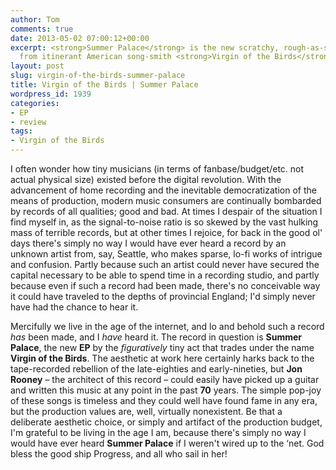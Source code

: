 ```yaml
---
author: Tom
comments: true
date: 2013-05-02 07:00:12+00:00
excerpt: <strong>Summer Palace</strong> is the new scratchy, rough-as-sandpaper <strong>EP</strong>
  from itinerant American song-smith <strong>Virgin of the Birds</strong>.
layout: post
slug: virgin-of-the-birds-summer-palace
title: Virgin of the Birds | Summer Palace
wordpress_id: 1939
categories:
- EP
- review
tags: 
- Virgin of the Birds
---
```


I often wonder how tiny musicians (in terms of fanbase/budget/etc. not actual physical size) existed before the digital revolution. With the advancement of home recording and the inevitable democratization of the means of production, modern music consumers are continually bombarded by records of all qualities; good and bad. At times I despair of the situation I find myself in, as the signal-to-noise ratio is so skewed by the vast hulking mass of terrible records, but at other times I rejoice, for back in the good ol' days there's simply no way I would have ever heard a record by an unknown artist from, say, Seattle, who makes sparse, lo-fi works of intrigue and confusion. Partly because such an artist could never have secured the capital necessary to be able to spend time in a recording studio, and partly because even if such a record had been made, there's no conceivable way it could have traveled to the depths of provincial England; I'd simply never have had the chance to hear it.

Mercifully we live in the age of the internet, and lo and behold such a record _has_ been made, and I _have_ heard it. The record in question is **Summer Palace**, the new **EP** by the _figuratively_ tiny act that trades under the name **Virgin of the Birds**. The aesthetic at work here certainly harks back to the tape-recorded rebellion of the late-eighties and early-nineties, but **Jon Rooney** – the architect of this record – could easily have picked up a guitar and written this music at any point in the past **70** years. The simple pop-joy of these songs is timeless and they could well have found fame in any era, but the production values are, well, virtually nonexistent. Be that a deliberate aesthetic choice, or simply and artifact of the production budget, I'm grateful to be living in the age I am, because there's simply no way I would have ever heard **Summer Palace** if I weren't wired up to the ‘net. God bless the good ship Progress, and all who sail in her!


